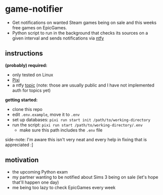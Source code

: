 # game-notifier

- Get notifications on wanted Steam games being on sale and this weeks free games on EpicGames.
- Python script to run in the background that checks its sources on a given interval and sends notifications via [ntfy](https://ntfy.sh)

## instructions

**(probably) required:**

- only tested on Linux
- [Pixi](https://pixi.sh/latest/)
- a ntfy [topic](https://docs.ntfy.sh) (note: those are usually public and I have not implemented auth for topics yet)

**getting started:**

- clone this repo
- edit `.env.example`, move it to `.env`
- set up databases: `pixi run start init /path/to/working-directory`
- run the script: `pixi run start /path/to/working-directory/.env`
  - make sure this path includes the `.env` file

side-note: I'm aware this isn't very neat and every help in fixing that is appreciated :]

## motivation

- the upcoming Python exam
- my partner wanting to be notified about Sims 3 being on sale (let's hope that'll happen one day)
- me being too lazy to check EpicGames every week
